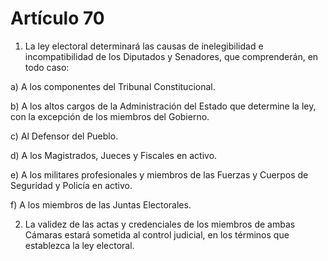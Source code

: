 # Artículo 70

1. La ley electoral determinará las causas de inelegibilidad e incompatibilidad de los Diputados y Senadores, que comprenderán, en todo caso:

a) A los componentes del Tribunal Constitucional.

b) A los altos cargos de la Administración del Estado que determine la ley, con la excepción de los miembros del Gobierno.

c) Al Defensor del Pueblo.

d) A los Magistrados, Jueces y Fiscales en activo.

e) A los militares profesionales y miembros de las Fuerzas y Cuerpos de Seguridad y Policía en activo.

f) A los miembros de las Juntas Electorales.

2. La validez de las actas y credenciales de los miembros de ambas Cámaras estará sometida al control judicial, en los términos que establezca la ley electoral.
